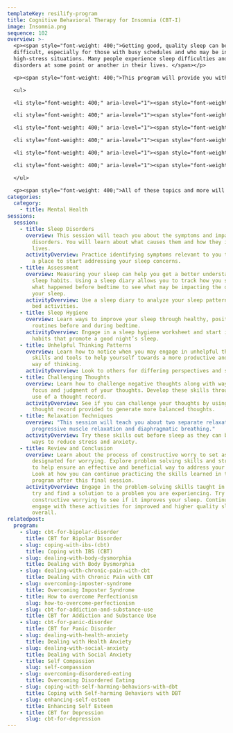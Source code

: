 ```yaml
---
templateKey: resilify-program
title: Cognitive Behavioral Therapy for Insomnia (CBT-I)
image: Insomnia.png
sequence: 102
overview: >-
  <p><span style="font-weight: 400;">Getting good, quality sleep can be
  difficult, especially for those with busy schedules and who may be in
  high-stress situations. Many people experience sleep difficulties and sleep
  disorders at some point or another in their lives. </span></p>

  <p><span style="font-weight: 400;">This program will provide you with information about sleep disorders and effective tools and skills to help improve the quality of your sleep. This is done using Cognitive Behavioral Therapy for Insomnia (CBT-I), an evidenced-based treatment specifically designed for those who experience sleep difficulty. Throughout this program you will learn about:</span></p>

  <ul>

  <li style="font-weight: 400;" aria-level="1"><span style="font-weight: 400;">Sleep tracking</span></li>

  <li style="font-weight: 400;" aria-level="1"><span style="font-weight: 400;">Healthy sleep habits, also known as sleep hygiene</span></li>

  <li style="font-weight: 400;" aria-level="1"><span style="font-weight: 400;">Modifying your sleep environment to ensure quality sleep</span></li>

  <li style="font-weight: 400;" aria-level="1"><span style="font-weight: 400;">Addressing and changing unhelpful patterns of thinking</span></li>

  <li style="font-weight: 400;" aria-level="1"><span style="font-weight: 400;">Relaxation techniques such as progressive muscle relaxation and diaphragmatic breathing</span></li>

  <li style="font-weight: 400;" aria-level="1"><span style="font-weight: 400;">Problem solving skills and constructive worrying</span></li>

  </ul>

  <p><span style="font-weight: 400;">All of these topics and more will be covered through the use of lessons, video summaries, and interactive activities. Resilify&rsquo;s CBT for Insomnia program can help you on the path towards healthy sleep.</span></p>
categories:
  category:
    - title: Mental Health
sessions:
  session:
    - title: Sleep Disorders
      overview: This session will teach you about the symptoms and impact of sleep
        disorders. You will learn about what causes them and how they impact our
        lives.
      activityOverview: Practice identifying symptoms relevant to you to help you find
        a place to start addressing your sleep concerns.
    - title: Assessment
      overview: Measuring your sleep can help you get a better understanding of your
        sleep habits. Using a sleep diary allows you to track how you slept and
        what happened before bedtime to see what may be impacting the quality of
        your sleep.
      activityOverview: Use a sleep diary to analyze your sleep patterns and before
        bed activities.
    - title: Sleep Hygiene
      overview: Learn ways to improve your sleep through healthy, positive habits and
        routines before and during bedtime.
      activityOverview: Engage in a sleep hygiene worksheet and start implementing new
        habits that promote a good night’s sleep.
    - title: Unhelpful Thinking Patterns
      overview: Learn how to notice when you may engage in unhelpful thinking. Develop
        skills and tools to help yourself towards a more productive and balanced
        way of thinking.
      activityOverview: Look to others for differing perspectives and support.
    - title: Challenging Thoughts
      overview: Learn how to challenge negative thoughts along with ways to shift the
        focus and judgment of your thoughts. Develop these skills through the
        use of a thought record.
      activityOverview: See if you can challenge your thoughts by using the 7-column
        thought record provided to generate more balanced thoughts.
    - title: Relaxation Techniques
      overview: "This session will teach you about two separate relaxation skills:
        progressive muscle relaxation and diaphragmatic breathing."
      activityOverview: Try these skills out before sleep as they can be effective
        ways to reduce stress and anxiety.
    - title: Review and Conclusion
      overview: Learn about the process of constructive worry to set aside time
        designated for worrying. Explore problem solving skills and strategies
        to help ensure an effective and beneficial way to address your problems.
        Look at how you can continue practicing the skills learned in this
        program after this final session.
      activityOverview: Engage in the problem-solving skills taught in this session to
        try and find a solution to a problem you are experiencing. Try out
        constructive worrying to see if it improves your sleep. Continue to
        engage with these activities for improved and higher quality sleep
        overall.
relatedpost:
  program:
    - slug: cbt-for-bipolar-disorder
      title: CBT for Bipolar Disorder
    - slug: coping-with-ibs-(cbt)
      title: Coping with IBS (CBT)
    - slug: dealing-with-body-dysmorphia
      title: Dealing with Body Dysmorphia
    - slug: dealing-with-chronic-pain-with-cbt
      title: Dealing with Chronic Pain with CBT
    - slug: overcoming-imposter-syndrome
      title: Overcoming Imposter Syndrome
    - title: How to overcome Perfectionism
      slug: how-to-overcome-perfectionism
    - slug: cbt-for-addiction-and-substance-use
      title: CBT for Addiction and Substance Use
    - slug: cbt-for-panic-disorder
      title: CBT for Panic Disorder
    - slug: dealing-with-health-anxiety
      title: Dealing with Health Anxiety
    - slug: dealing-with-social-anxiety
      title: Dealing with Social Anxiety
    - title: Self Compassion
      slug: self-compassion
    - slug: overcoming-disordered-eating
      title: Overcoming Disordered Eating
    - slug: coping-with-self-harming-behaviors-with-dbt
      title: Coping with Self-harming Behaviors with DBT
    - slug: enhancing-self-esteem
      title: Enhancing Self Esteem
    - title: CBT for Depression
      slug: cbt-for-depression
---
```

